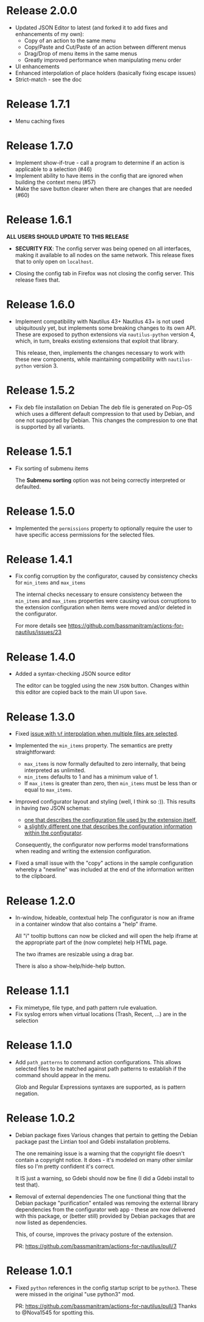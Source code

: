# Release 2.0.0
* Updated JSON Editor to latest (and forked it to add fixes and enhancements of my own):
  * Copy of an action to the same menu
  * Copy/Paste and Cut/Paste of an action between different menus
  * Drag/Drop of menu items in the same menus
  * Greatly improved performance when manipulating menu order
* UI enhancements
* Enhanced interpolation of place holders (basically fixing escape issues)
* Strict-match - see the doc

# Release 1.7.1
* Menu caching fixes

# Release 1.7.0
* Implement show-if-true - call a program to determine if an action is applicable to a selection (#46)
* Implement ability to have items in the config that are ignored when building the 
  context menu (#57)
* Make the save button clearer when there are changes that are needed (#60)

# Release 1.6.1

**ALL USERS SHOULD UPDATE TO THIS RELEASE**

* **SECURITY FIX**: The config server was being opened on all interfaces, making it
  available to all nodes on the same network. This release fixes that to only open
  on `localhost`.

* Closing the config tab in Firefox was not closing the config server. This release
  fixes that.

# Release 1.6.0
* Implement compatibility with Nautilus 43+
  Nautilus 43+ is not used ubiquitously yet, but implements some breaking changes to
  its own API. These are exposed to python extensions via `nautilus-python` version 
  4, which, in turn, breaks existing extensions that exploit that library. 

  This release, then, implements the changes necessary to work with these new 
  components, while maintaining compatibility with `nautilus-python` version 3.
  
# Release 1.5.2
* Fix deb file installation on Debian
  The deb file is generated on Pop-OS which uses a different default compression
  to that used by Debian, and one not supported by Debian. This changes the compression
  to one that is supported by all variants.
  
# Release 1.5.1
* Fix sorting of submenu items

  The **Submenu sorting** option was not being correctly interpreted or defaulted.
  
# Release 1.5.0
* Implemented the `permissions` property to optionally require the
  user to have specific access permissions for the selected files.
  
# Release 1.4.1
* Fix config corruption by the configurator, caused by consistency checks for `min_items` and `max_items`
  
  The internal checks necessary to ensure consistency between the `min_items` and `max_items`
  properties were causing various corruptions to the extension configuration when items were
  moved and/or deleted in the configurator.

  For more details see https://github.com/bassmanitram/actions-for-nautilus/issues/23

# Release 1.4.0
* Added a syntax-checking JSON source editor
  
  The editor can be toggled using the new `JSON` button. Changes within this editor
  are copied back to the main UI upon `Save`.

# Release 1.3.0
* Fixed [issue with `%f` interpolation when multiple files are selected](https://github.com/bassmanitram/actions-for-nautilus/issues/17).

* Implemented the `min_items` property. The semantics are pretty straightforward:
  
  * `max_items` is now formally defaulted to zero internally, that being interpreted as unlimited.
  * `min_items` defaults to 1 and has a minimum value of 1.
  * If `max_items` is greater than zero, then `min_items` must be less than or equal to `max_items`.

* Improved configurator layout and styling (well, I think so :)). This results in having _two_ JSON schemas:

  * [one that describes the configuration file used by the extension itself](configurator/actions-for-nautilus.schema.json),
  * [a slightly different one that describes the configuration information within the configurator](configurator/actions-for-nautilus.ui.schema.json).

  Consequently, the configurator now performs model transformations when reading and writing the extension configuration.

* Fixed a small issue with the "copy" actions in the sample configuration whereby a "newline" was included
  at the end of the information written to the clipboard.

# Release 1.2.0
* In-window, hideable, contextual help
  The configurator is now an iframe in a container window that also
  contains a "help" iframe. 

  All "i" tooltip buttons can now be clicked and will open the help
  iframe at the appropriate part of the (now complete) help HTML page.
  
  The two iframes are resizable using a drag bar.

  There is also a show-help/hide-help button.

# Release 1.1.1
* Fix mimetype, file type, and path pattern rule evaluation.
* Fix syslog errors when virtual locations (Trash, Recent, ...) are
  in the selection

# Release 1.1.0
* Add `path_patterns` to command action configurations. This allows
  selected files to be matched against path patterns to establish if 
  the command should appear in the menu.

  Glob and Regular Expressions syntaxes are supported, as is pattern
  negation.

# Release 1.0.2

* Debian package fixes 
  Various changes that pertain to getting the Debian package past the
  Lintian tool and Gdebi installation problems.

  The one remaining issue is a warning that the copyright file doesn't
  contain a copyright notice. It does - it's modeled on many other similar
  files so I'm pretty confident it's correct.

  It IS just a warning, so Gdebi should now be fine (I did a Gdebi install
  to test that).

* Removal of external dependencies
  The one functional thing that the Debian package "purification" entailed was
  removing the external library dependencies from the configurator web app - these
  are now delivered with this package, or (better still) provided by Debian
  packages that are now listed as dependencies.

  This, of course, improves the privacy posture of the extension.

  PR: https://github.com/bassmanitram/actions-for-nautilus/pull/7

# Release 1.0.1

* Fixed `python` references in the config startup script to be `python3`.
  These were missed in the original "use python3" mod.
  
  PR: https://github.com/bassmanitram/actions-for-nautilus/pull/3
  Thanks to @Nova1545 for spotting this.
